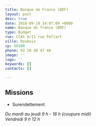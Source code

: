 ```yaml
---
title: Banque de France (BDF)
layout: post
desc: true
date: 2018-09-10 14:07:09 +0000
name: Banque de france (BDF)
type: Budget
rue: CCAS 9/11 rue Pellart
ville: Roubaix
cp: 59100
phone: 03 20 40 47 48
image: ''
logo: ''
keywords: []
contacts: []

---
```

## Missions

* Surendettement

_Du mardi au jeudi 9 h - 16 h (coupure midi)  
Vendredi 9 h 12 h_  